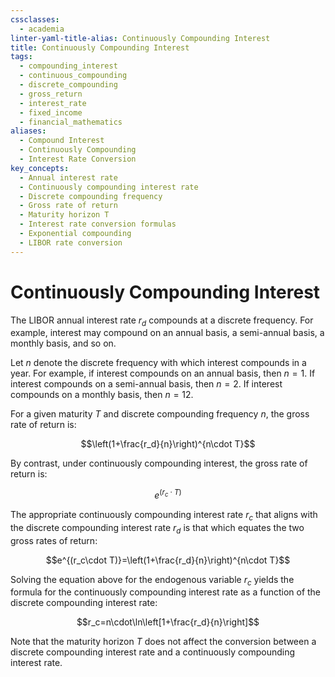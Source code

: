 ```yaml
---
cssclasses:
  - academia
linter-yaml-title-alias: Continuously Compounding Interest
title: Continuously Compounding Interest
tags:
  - compounding_interest
  - continuous_compounding
  - discrete_compounding
  - gross_return
  - interest_rate
  - fixed_income
  - financial_mathematics
aliases:
  - Compound Interest
  - Continuously Compounding
  - Interest Rate Conversion
key_concepts:
  - Annual interest rate
  - Continuously compounding interest rate
  - Discrete compounding frequency
  - Gross rate of return
  - Maturity horizon T
  - Interest rate conversion formulas
  - Exponential compounding
  - LIBOR rate conversion
---
```


# Continuously Compounding Interest

The LIBOR annual interest rate $r_d$ compounds at a discrete frequency. For example, interest may compound on an annual basis, a semi-annual basis, a monthly basis, and so on.

Let $n$ denote the discrete frequency with which interest compounds in a year. For example, if interest compounds on an annual basis, then $n = 1$. If interest compounds on a semi-annual basis, then $n = 2$. If interest compounds on a monthly basis, then $n = 12$.

For a given maturity $T$ and discrete compounding frequency $n$, the gross rate of return is:

$$\left(1+\frac{r_d}{n}\right)^{n\cdot T}$$

By contrast, under continuously compounding interest, the gross rate of return is:  

$$e^{(r_c\cdot T)}$$

The appropriate continuously compounding interest rate $r_c$ that aligns with the discrete compounding interest rate $r_d$ is that which equates the two gross rates of return:

$$e^{(r_c\cdot T)}=\left(1+\frac{r_d}{n}\right)^{n\cdot T}$$

Solving the equation above for the endogenous variable $r_c$ yields the formula for the continuously compounding interest rate as a function of the discrete compounding interest rate:

$$r_c=n\cdot\ln\left[1+\frac{r_d}{n}\right]$$

Note that the maturity horizon $T$ does not affect the conversion between a discrete compounding interest rate and a continuously compounding interest rate.

